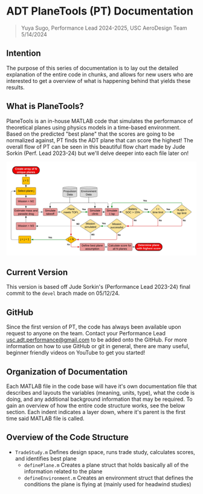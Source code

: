 # ADT PlaneTools (PT) Documentation

> Yuya Sugo, Performance Lead 2024-2025, USC AeroDesign Team </br> 5/14/2024

## Intention

The purpose of this series of documentation is to lay out the detailed explanation of the entire code in chunks, and allows for new users who are interested to get a overview of what is happening behind that yields these results. 

## What is PlaneTools?

PlaneTools is an in-house MATLAB code that simulates the performance of theoretical planes using physics models in a time-based environment. Based on the predicted "best plane" that the scores are going to be normalized against, PT finds the ADT plane that can score the highest! The overall flow of PT can be seen in this beautiful flow chart made by Jude Sorkin (Perf. Lead 2023-24) but we'll delve deeper into each file later on!

![PTFlowChartJude](./PlaneTools%20Flowchart.jpeg)

## Current Version

This version is based off Jude Sorkin's (Performance Lead 2023-24) final commit to the `devel` brach made on 05/12/24.

## GitHub

Since the first version of PT, the code has always been available upon request to anyone on the team. Contact your Performance Lead [usc.adt.performance@gmail.com](mailto:usc.adt.performance@gmail.com) to be added onto the GitHub. For more information on how to use GitHub or git in general, there are many useful, beginner friendly videos on YouTube to get you started!

## Organization of Documentation

Each MATLAB file in the code base will have it's own documentation file that describes and layouts the variables (meaning, units, type), what the code is doing, and any additional background information that may be required. To gain an overview of how the entire code structure works, see the below section. Each indent indicates a layer down, where it's parent is the first time said MATLAB file is called. 

## Overview of the Code Structure

- `TradeStudy.m` Defines design space, runs trade study, calculates scores, and identifies best plane
    - `definePlane.m` Creates a plane struct that holds basically all of the information related to the plane
    - `defineEnvironment.m` Creates an environment struct that defines the conditions the plane is flying at (mainly used for headwind studies)
